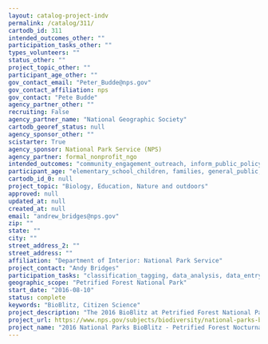 ```yaml
---
layout: catalog-project-indv
permalink: /catalog/311/
cartodb_id: 311
intended_outcomes_other: ""
participation_tasks_other: ""
types_volunteers: ""
status_other: ""
project_topic_other: ""
participant_age_other: ""
gov_contact_email: "Peter_Budde@nps.gov"
gov_contact_affiliation: nps
gov_contact: "Pete Budde"
agency_partner_other: ""
recruiting: False
agency_partner_name: "National Geographic Society"
cartodb_georef_status: null
agency_sponsor_other: ""
scistarter: True
agency_sponsor: National Park Service (NPS)
agency_partner: formal_nonprofit_ngo
intended_outcomes: "community_engagement_outreach, inform_public_policy, io_education, operational_integration_use, research_advancement"
participant_age: "elementary_school_children, families, general_public, middle_school_children, targeted_group, teens"
cartodb_id_0: null
project_topic: "Biology, Education, Nature and outdoors"
approved: null
updated_at: null
created_at: null
email: "andrew_bridges@nps.gov"
zip: ""
state: ""
city: ""
street_address_2: ""
street_address: ""
affiliation: "Department of Interior: National Park Service"
project_contact: "Andy Bridges"
participation_tasks: "classification_tagging, data_analysis, data_entry, finding_entities, identification, learning, observation, site_selection_description, specimen_sample_collection"
geographic_scope: "Petrified Forest National Park"
start_date: "2016-08-10"
status: complete
keywords: "BioBlitz, Citizen Science"
project_description: "The 2016 BioBlitz at Petrified Forest National Park will be a ReptileBlitz focusing on reptile and amphibian species found along the park's main road."
project_url: https://www.nps.gov/subjects/biodiversity/national-parks-bioblitz.htm
project_name: "2016 National Parks BioBlitz - Petrified Forest Nocturnal ReptileBlitz"
---
```

